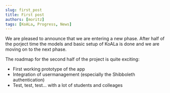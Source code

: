 ```yaml
---
slug: first_post
title: First post
authors: [moritz]
tags: [KoALa, Progress, News]
---
```


We are pleased to announce that we are entering a new phase. After half of the porject time the models and basic setup of KoALa is done and we are moving on to the next phase.

The roadmap for the second half of the project is quite exciting:

- First working prototype of the app
- Integration of usermanagement (especially the Shibboleth authentication)
- Test, test, test… with a lot of students and colleages